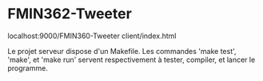 FMIN362-Tweeter
===============

localhost:9000/FMIN360-Tweeter
client/index.html

Le projet serveur dispose d'un Makefile. Les commandes 'make test', 'make', et 'make run' servent respectivement à tester, compiler, et lancer le programme.

